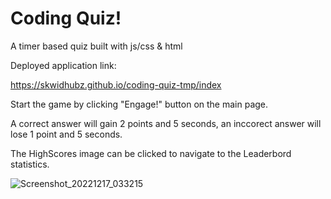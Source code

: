 # Coding Quiz!
A timer based quiz built with js/css &amp; html

Deployed application link:

https://skwidhubz.github.io/coding-quiz-tmp/index

Start the game by clicking "Engage!" button on the main page.

A correct answer will gain 2 points and 5 seconds, an inccorect answer will lose 1 point and 5 seconds.

The HighScores image can be clicked to navigate to the Leaderbord statistics. 

![Screenshot_20221217_033215](https://user-images.githubusercontent.com/81959922/208225045-8a34581b-135e-4f59-a5d5-0b9292b3e50e.png)

